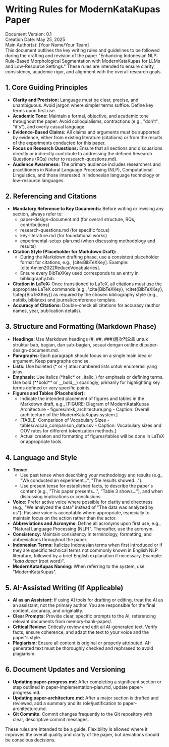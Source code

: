 # **Writing Rules for ModernKataKupas Paper**

Document Version: 0.1  
Creation Date: May 25, 2025  
Main Author(s): \[Your Name/Your Team\]  
This document outlines the key writing rules and guidelines to be followed during the drafting and revision of the paper "Enhancing Indonesian NLP: Rule-Based Morphological Segmentation with ModernKataKupas for LLMs and Low-Resource Settings." These rules are intended to ensure clarity, consistency, academic rigor, and alignment with the overall research goals.

## **1\. Core Guiding Principles**

* **Clarity and Precision:** Language must be clear, precise, and unambiguous. Avoid jargon where simpler terms suffice. Define key terms upon first use.  
* **Academic Tone:** Maintain a formal, objective, and academic tone throughout the paper. Avoid colloquialisms, contractions (e.g., "don't", "it's"), and overly casual language.  
* **Evidence-Based Claims:** All claims and arguments must be supported by evidence, either from existing literature (citations) or from the results of the experiments conducted for this paper.  
* **Focus on Research Questions:** Ensure that all sections and discussions directly or indirectly contribute to addressing the defined Research Questions (RQs) (refer to research-questions.md).  
* **Audience Awareness:** The primary audience includes researchers and practitioners in Natural Language Processing (NLP), Computational Linguistics, and those interested in Indonesian language technology or low-resource languages.

## **2\. Referencing and Citations**

* **Mandatory Reference to Key Documents:** Before writing or revising any section, always refer to:  
  * paper-design-document.md (for overall structure, RQs, contributions)  
  * research-questions.md (for specific focus)  
  * key-literature.md (for foundational works)  
  * experimental-setup-plan.md (when discussing methodology and results)  
* **Citation Style (Placeholder for Markdown Draft):**  
  * During the Markdown drafting phase, use a consistent placeholder format for citations, e.g., \[cite:BibTeXKey\]. Example: \[cite:Amien2022ReduceVocabularies\].  
  * Ensure every BibTeXKey used corresponds to an entry in bibliography.bib.  
* **Citation in LaTeX:** Once transitioned to LaTeX, all citations must use the appropriate LaTeX commands (e.g., \\cite{BibTeXKey}, \\citet{BibTeXKey}, \\citep{BibTeXKey}) as required by the chosen bibliography style (e.g., natbib, biblatex) and journal/conference template.  
* **Accuracy of Citations:** Double-check all citations for accuracy (author names, year, publication details).

## **3\. Structure and Formatting (Markdown Phase)**

* **Headings:** Use Markdown headings (\#, \#\#, \#\#\#)层次적으로 untuk struktur bab, bagian, dan sub-bagian, sesuai dengan outline di paper-design-document.md.  
* **Paragraphs:** Each paragraph should focus on a single main idea or argument. Keep paragraphs concise.  
* **Lists:** Use bulleted (\* or \-) atau numbered lists untuk enumerasi yang jelas.  
* **Emphasis:** Use italics (\*italic\* or \_italic\_) for emphasis or defining terms. Use bold (\*\*bold\*\* or \_\_bold\_\_) sparingly, primarily for highlighting key terms defined or very specific points.  
* **Figures and Tables (Placeholder):**  
  * Indicate the intended placement of figures and tables in the Markdown draft, e.g., \[FIGURE: Diagram of ModernKataKupas Architecture \- figures/mkk\_architecture.png \- Caption: Overall architecture of the ModernKataKupas system.\]  
  * \[TABLE: Comparison of Vocabulary Sizes \- tables/vocab\_comparison\_data.csv \- Caption: Vocabulary sizes and OOV rates for different tokenization methods.\]  
  * Actual creation and formatting of figures/tables will be done in LaTeX or appropriate tools.

## **4\. Language and Style**

* **Tense:**  
  * Use past tense when describing your methodology and results (e.g., "We conducted an experiment...", "The results showed...").  
  * Use present tense for established facts, to describe the paper's content (e.g., "This paper presents...", "Table 3 shows..."), and when discussing implications or conclusions.  
* **Voice:** Prefer active voice where possible for clarity and directness (e.g., "We analyzed the data" instead of "The data was analyzed by us"). Passive voice is acceptable where appropriate, especially to maintain focus on the action rather than the actor.  
* **Abbreviations and Acronyms:** Define all acronyms upon first use, e.g., "Natural Language Processing (NLP)". Thereafter, use the acronym.  
* **Consistency:** Maintain consistency in terminology, formatting, and abbreviations throughout the paper.  
* **Indonesian Terms:** Italicize Indonesian terms when first introduced or if they are specific technical terms not commonly known in English NLP literature, followed by a brief English explanation if necessary. Example: "*kata dasar* (root word)".  
* **ModernKataKupas Naming:** When referring to the system, use "ModernKataKupas".

## **5\. AI-Assisted Writing (If Applicable)**

* **AI as an Assistant:** If using AI tools for drafting or editing, treat the AI as an assistant, not the primary author. You are responsible for the final content, accuracy, and originality.  
* **Clear Prompts:** Provide clear, specific prompts to the AI, referencing relevant documents from memory-bank-paper/.  
* **Critical Review:** Critically review and edit all AI-generated text. Verify facts, ensure coherence, and adapt the text to your voice and the paper's style.  
* **Plagiarism:** Ensure all content is original or properly attributed. AI-generated text must be thoroughly checked and rephrased to avoid plagiarism.

## **6\. Document Updates and Versioning**

* **Updating paper-progress.md:** After completing a significant section or step outlined in paper-implementation-plan.md, update paper-progress.md.  
* **Updating paper-architecture.md:** After a major section is drafted and reviewed, add a summary and its role/justification to paper-architecture.md.  
* **Git Commits:** Commit changes frequently to the Git repository with clear, descriptive commit messages.

These rules are intended to be a guide. Flexibility is allowed where it improves the overall quality and clarity of the paper, but deviations should be conscious decisions.